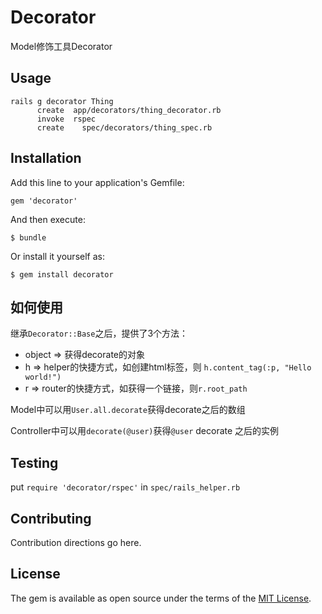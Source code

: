 # Decorator
Model修饰工具Decorator

## Usage

    rails g decorator Thing
          create  app/decorators/thing_decorator.rb
          invoke  rspec
          create    spec/decorators/thing_spec.rb

## Installation
Add this line to your application's Gemfile:

`gem 'decorator'`

And then execute:

    $ bundle

Or install it yourself as:

    $ gem install decorator

## 如何使用

继承`Decorator::Base`之后，提供了3个方法：

- object => 获得decorate的对象
- h => helper的快捷方式，如创建html标签，则 `h.content_tag(:p, "Hello world!")`
- r => router的快捷方式，如获得一个链接，则`r.root_path`

Model中可以用`User.all.decorate`获得decorate之后的数组

Controller中可以用`decorate(@user)`获得`@user` decorate 之后的实例

## Testing

put `require 'decorator/rspec'` in `spec/rails_helper.rb`

## Contributing
Contribution directions go here.

## License
The gem is available as open source under the terms of the [MIT License](http://opensource.org/licenses/MIT).
